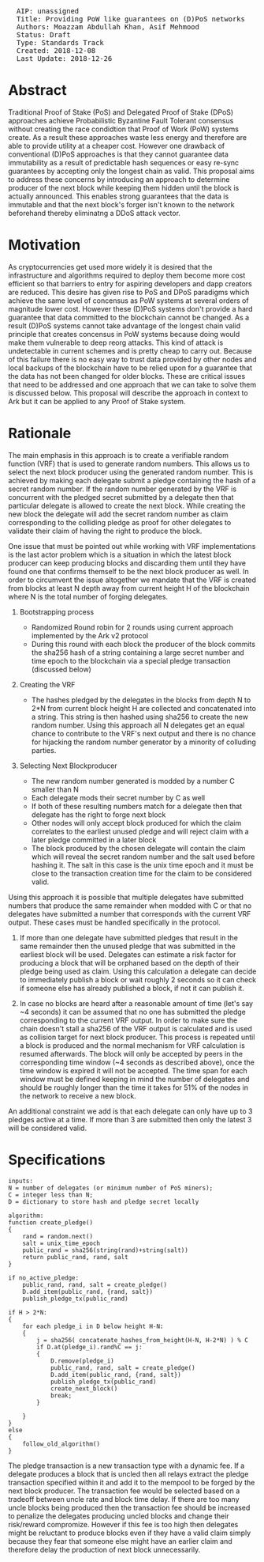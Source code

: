 <pre>
  AIP: unassigned
  Title: Providing PoW like guarantees on (D)PoS networks
  Authors: Moazzam Abdullah Khan, Asif Mehmood
  Status: Draft
  Type: Standards Track
  Created: 2018-12-08
  Last Update: 2018-12-26
</pre>


Abstract
========

Traditional Proof of Stake (PoS) and Delegated Proof of Stake (DPoS) approaches achieve Probabilistic Byzantine Fault Tolerant consensus without creating the race condidtion that Proof of Work (PoW) systems create. As a result these approaches waste less energy and therefore are able to provide utility at a cheaper cost. However one drawback of conventional (D)PoS approaches is that they cannot guarantee data immutability as a result of predictable hash sequences or easy re-sync guarantees by accepting only the longest chain as valid. This proposal aims to address these concerns by introducing an approach to determine producer of the next block while keeping them hidden until the block is actually announced. This enables strong guarantees that the data is immutable and that the next block's forger isn't known to the network beforehand thereby eliminatng a DDoS attack vector.


Motivation
==========

As cryptocurrencies get used more widely it is desired that the infrastructure and algorithms required to deploy them become more cost efficient so that barriers to entry for aspiring developers and dapp creators are reduced. This desire has given rise to PoS and DPoS paradigms which achieve the same level of concensus as PoW systems at several orders of magnitude lower cost. However these (D)PoS systems don't provide a hard guarantee that data committed to the blockchain cannot be changed. As a result (D)PoS systems cannot take advantage of the longest chain valid principle that creates concensus in PoW systems because doing would make them vulnerable to deep reorg attacks. This kind of attack is undetectable in current schemes and is pretty cheap to carry out. Because of this failure there is no easy way to trust data provided by other nodes and local backups of the blockchain have to be relied upon for a guarantee that the data has not been changed for older blocks. These are critical issues that need to be addressed and one approach that we can take to solve them is discussed below. This proposal will describe the approach in context to Ark but it can be applied to any Proof of Stake system.


Rationale
=========

The main emphasis in this approach is to create a verifiable random function (VRF) that is used to generate random numbers. This allows us to select the next block producer using the generated random number. This is achieved by making each delegate submit a pledge containing the hash of a secret random number. If the random number generated by the VRF is concurrent with the pledged secret submitted by a delegate then that particular delegate is allowed to create the next block. While creating the new block the delegate will add the secret random number as claim corresponding to the colliding pledge as proof for other delegates to validate their claim of having the right to produce the block.

One issue that must be pointed out while working with VRF implementations is the last actor problem which is a situation in which the latest block producer can keep producing blocks and discarding them until they have found one that confirms themself to be the next block producer as well. In order to circumvent the issue altogether we mandate that the VRF is created from blocks at least N depth away from current height H of the blockchain where N is the total number of forging delegates.

1. Bootstrapping process
	* Randomized Round robin for 2 rounds using current approach implemented by the Ark v2 protocol
	* During this round with each block the producer of the block commits the sha256 hash of a string containing a large secret number and time epoch to the blockchain via a special pledge transaction (discussed below)
	
2. Creating the VRF
	* The hashes pledged by the delegates in the blocks from depth N to 2*N from current block height H are collected and concatenated into a string. This string is then hashed using sha256 to create the new random number.  Using this approach all N delegates get an equal chance to contribute to the VRF's next output and there is no chance for hijacking the random number generator by a minority of colluding parties.
	
3. Selecting Next Blockproducer
	* The new random number generated is modded by a number C smaller than N
	* Each delegate mods their secret number by C as well
	* If both of these resulting numbers match for a delegate then that delegate has the right to forge next block
	* Other nodes will only accept block produced for which the claim correlates to the earliest unused pledge and will reject claim with a later pledge committed in a later block
	* The block produced by the chosen delegate will contain the claim which will reveal the secret random number and the salt used before hashing it. The salt in this case is the unix time epoch and it must be close to the transaction creation time for the claim to be considered valid.

Using this approach it is possible that multiple delegates have submitted numbers that produce the same remainder when modded with C or that no  delegates have submitted a number that corresponds with the current VRF output. These cases must be handled specifically in the protocol.
 
1. If more than one delegate have submitted pledges that result in the same remainder then the unused pledge that was submitted in the earliest block will be used. Delegates can estimate a risk factor for producing a block that will be orphaned based on the depth of their pledge being used as claim. Using this calculation a delegate can decide to immediately publish a block or wait roughly 2 seconds so it can check if someone else has already published a block, if not it can publish it.

2. In case no blocks are heard after a reasonable amount of time (let's say ~4 seconds) it can be assumed that no one has submitted the pledge corresponding to the current VRF output. In order to make sure the chain doesn't stall a sha256 of the VRF output is calculated and is used as collision target for next block producer. This process is repeated until a block is produced and the normal mechanism for VRF calculation is resumed afterwards. The block will only be accepted by peers in the corresponding time window (~4 seconds as described above), once the time window is expired it will not be accepted. The time span for each window must be defined keeping in mind the number of delegates and should be roughly longer than the time it takes for 51% of the nodes in the network to receive a new block.

An additional constraint we add is that each delegate can only have up to 3 pledges active at a time. If more than 3 are submitted then only the latest 3 will be considered valid.

Specifications
==============


```
inputs:
N = number of delegates (or minimum number of PoS miners);
C = integer less than N;
D = dictionary to store hash and pledge secret locally

algorithm:
function create_pledge()
{
	rand = random.next()
	salt = unix_time_epoch
	public_rand = sha256(string(rand)+string(salt))
	return public_rand, rand, salt
}

if no_active_pledge:
	public_rand, rand, salt = create_pledge()
	D.add_item(public_rand, {rand, salt})
	publish_pledge_tx(public_rand)

if H > 2*N:
{
	for each pledge_i in D below height H-N:
	{
		j = sha256( concatenate_hashes_from_height(H-N, H-2*N) ) % C
		if D.at(pledge_i).rand%C == j:
		{
			D.remove(pledge_i)
			public_rand, rand, salt = create_pledge()
			D.add_item(public_rand, {rand, salt})
			publish_pledge_tx(public_rand)
			create_next_block()
			break;
		}
		
	}
}
else
{
	follow_old_algorithm()
}
```

The pledge transaction is a new transaction type with a dynamic fee. If a delegate produces a block that is uncled then all relays extract the pledge transaction specified within it and add it to the mempool to be forged by the next block producer. The transaction fee would be selected based on a tradeoff between uncle rate and block time delay. If there are too many uncle blocks being produced then the transaction fee should be increased to penalize the delegates producing uncled blocks and change their risk/reward compromize. However if this fee is too high then delegates might be reluctant to produce blocks even if they have a valid claim simply because they fear that someone else might have an earlier claim and therefore delay the production of next block unnecessarily.